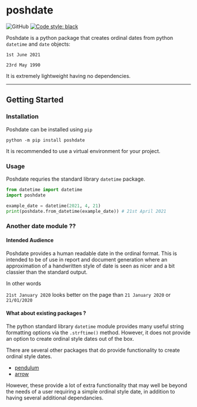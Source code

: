 # poshdate

![GitHub](https://img.shields.io/github/license/aj-white/poshdate)
[![Code style: black](https://img.shields.io/badge/code%20style-black-000000.svg)](https://github.com/psf/black)


Poshdate is a python package that creates ordinal dates from python `datetime` and `date` objects:

`1st June 2021`

`23rd May 1990`

It is extremely lightweight having no dependencies.

---

## Getting Started

### Installation

Poshdate can be installed using `pip`

```shell
python -m pip install poshdate
```

It is recommended to use a virtual environment for your project.

### Usage

Poshdate requries the standard library `datetime` package.

```python
from datetime import datetime
import poshdate

example_date = datetime(2021, 4, 21)
print(poshdate.from_datetime(example_date)) # 21st April 2021
```

### Another date module ??

#### Intended Audience

Poshdate provides a human readable date in the ordinal format.
This is intended to be of use in report and document generation where
an approximation of a handwritten style of date is seen as nicer and a bit classier than the standard output.

In other words

`21st January 2020` looks better on the page than `21 January 2020` or `21/01/2020`

#### What about existing packages ?

The python standard library `datetime` module provides many useful string formatting options via the `.strftime()` method. However, it does not provide an option to create ordinal style dates out of the box.

There are several other packages that do provide functionality to create ordinal style dates.
- [pendulum](https://github.com/sdispater/pendulum)
- [arrow](https://github.com/arrow-py/arrow)

However, these provide a lot of extra functionality that may well be beyond the needs of a user requiring a simple ordinal style date, in addition to having several additional dependancies.
